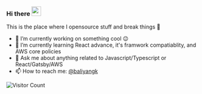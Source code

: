 ### Hi there <a href="https://www.gautamkrishnar.com/"><img src="https://media.giphy.com/media/hvRJCLFzcasrR4ia7z/giphy.gif" width="25px"></a>
This is the place where I opensource stuff and break things :rofl:



- 🔭 I’m currently working on something cool :wink:
- 🌱 I’m currently learning React advance, it's framwork compatiablity, and AWS core policies 
- 💬 Ask me about anything related to Javascript/Typescript or React/Gatsby/AWS
- 📫 How to reach me: [@baliyangk](https://instagram.com/baliyangk)

![Visitor Count](https://profile-counter.glitch.me/baliyan9887/count.svg)


<!--
**baliyan9887/baliyan9887** is a ✨ _special_ ✨ repository because its `README.md` (this file) appears on your GitHub profile.

Here are some ideas to get you started:

- 🔭 I’m currently working on ...
- 🌱 I’m currently learning ...
- 👯 I’m looking to collaborate on ...
- 🤔 I’m looking for help with ...
- 💬 Ask me about ...
- 📫 How to reach me: ...
- 😄 Pronouns: ...
- ⚡ Fun fact: ...
-->
